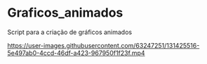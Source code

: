 # Graficos_animados
 Script para a criação de gráficos animados
 
 

https://user-images.githubusercontent.com/63247251/131425516-5e497ab0-4ccd-46df-a423-967950f1f23f.mp4


